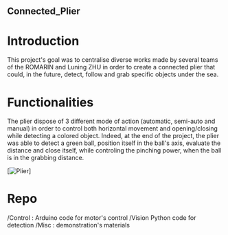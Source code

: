 ## Connected_Plier


# Introduction
This project's goal was to centralise diverse works made by several teams of the ROMARIN and Luning ZHU in order to create a connected plier that could, in the future, detect, follow and grab specific objects under the sea. 

# Functionalities 
The plier dispose of 3 different mode of action (automatic, semi-auto and manual) in order to control both horizontal movement and opening/closing while detecting a colored object. Indeed, at the end of the project, the plier was able to detect a green ball, position itself in the ball's axis, evaluate the distance and close itself, while controling the pinching power, when the ball is in the grabbing distance.

[![Plier](Media/image/Plier.gif)]

# Repo
/Control : Arduino code for motor's control
/Vision Python code for detection
/Misc : demonstration's materials 




